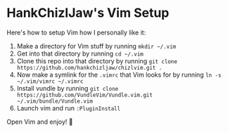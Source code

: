 # HankChizlJaw's Vim Setup

Here's how to setup Vim how I personally like it:

1. Make a directory for Vim stuff by running `mkdir ~/.vim`
2. Get into that directory by running `cd ~/.vim`
3. Clone this repo into that directory by running `git clone https://github.com/hankchizljaw/chizlvim.git .`
4. Now make a symlink for the `.vimrc` that Vim looks for by running `ln -s ~/.vim/vimrc ~/.vimrc`
5. Install vundle by running `git clone https://github.com/VundleVim/Vundle.vim.git
   ~/.vim/bundle/Vundle.vim`
6. Launch vim and run `:PluginInstall`

Open Vim and enjoy! 🚀

